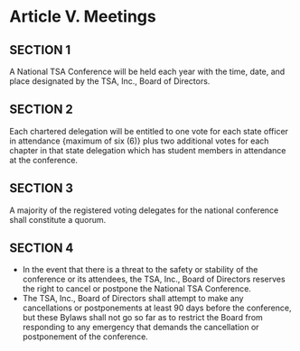 # Article V. Meetings

## SECTION 1

A National TSA Conference will be held each year with the time, date, and place designated by the TSA, Inc., Board of Directors.

## SECTION 2

Each chartered delegation will be entitled to one vote for each state officer in attendance {maximum of six \(6\)} plus two additional votes for each chapter in that state delegation which has student members in attendance at the conference.

## SECTION 3

A majority of the registered voting delegates for the national conference shall constitute a quorum.

## SECTION 4

* In the event that there is a threat to the safety or stability of the conference or its attendees, the TSA, Inc., Board of Directors reserves the right to cancel or postpone the National TSA Conference.
* The TSA, Inc., Board of Directors shall attempt to make any cancellations or postponements at least 90 days before the conference, but these Bylaws shall not go so far as to restrict the Board from responding to any emergency that demands the cancellation or postponement of the conference.

